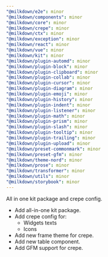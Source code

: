 ```yaml
---
"@milkdown/e2e": minor
"@milkdown/components": minor
"@milkdown/core": minor
"@milkdown/crepe": minor
"@milkdown/ctx": minor
"@milkdown/exception": minor
"@milkdown/react": minor
"@milkdown/vue": minor
"@milkdown/kit": minor
"@milkdown/plugin-automd": minor
"@milkdown/plugin-block": minor
"@milkdown/plugin-clipboard": minor
"@milkdown/plugin-collab": minor
"@milkdown/plugin-cursor": minor
"@milkdown/plugin-diagram": minor
"@milkdown/plugin-emoji": minor
"@milkdown/plugin-history": minor
"@milkdown/plugin-indent": minor
"@milkdown/plugin-listener": minor
"@milkdown/plugin-math": minor
"@milkdown/plugin-prism": minor
"@milkdown/plugin-slash": minor
"@milkdown/plugin-tooltip": minor
"@milkdown/plugin-trailing": minor
"@milkdown/plugin-upload": minor
"@milkdown/preset-commonmark": minor
"@milkdown/preset-gfm": minor
"@milkdown/theme-nord": minor
"@milkdown/prose": minor
"@milkdown/transformer": minor
"@milkdown/utils": minor
"@milkdown/storybook": minor
---
```


All in one kit package and crepe config.

- Add all-in-one kit package.
- Add crepe config for:
  - Widgets texts
  - Icons
- Add new frame theme for crepe.
- Add new table component.
- Add GFM support for crepe.
